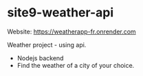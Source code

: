 # site9-weather-api
Website: https://weatherapp-fr.onrender.com

Weather project - using api.
- Nodejs backend
- Find the weather of a city of your choice. 

